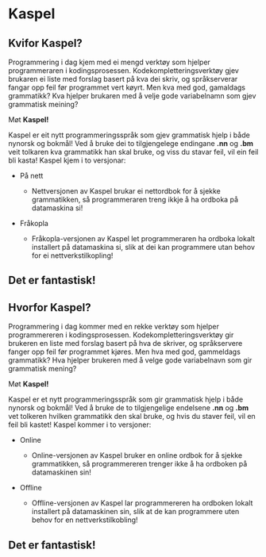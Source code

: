 # Kaspel

## Kvifor Kaspel?
Programmering i dag kjem med ei mengd verktøy som hjelper programmeraren i kodingsprosessen. Kodekompletteringsverktøy gjev brukaren ei liste med forslag basert på kva dei skriv, og språkserverar fangar opp feil før programmet vert køyrt. Men kva med god, gamaldags grammatikk? Kva hjelper brukaren med å velje gode variabelnamn som gjev grammatisk meining?

Møt **Kaspel!**

Kaspel er eit nytt programmeringsspråk som gjev grammatisk hjelp i både nynorsk og bokmål! Ved å bruke dei to tilgjengelege endingane **.nn** og **.bm** veit tolkaren kva grammatikk han skal bruke, og viss du stavar feil, vil ein feil bli kasta!
Kaspel kjem i to versjonar:

* På nett
    * Nettversjonen av Kaspel brukar ei nettordbok for å sjekke grammatikken, så programmeraren treng ikkje å ha ordboka på datamaskina si!


* Fråkopla
    * Fråkopla-versjonen av Kaspel let programmeraren ha ordboka lokalt installert på datamaskina si, slik at dei kan programmere utan behov for ei nettverkstilkopling!

## Det er fantastisk!

## Hvorfor Kaspel?
Programmering i dag kommer med en rekke verktøy som hjelper programmereren i kodingsprosessen. Kodekompletteringsverktøy gir brukeren en liste med forslag basert på hva de skriver, og språkservere fanger opp feil før programmet kjøres. Men hva med god, gammeldags grammatikk? Hva hjelper brukeren med å velge gode variabelnavn som gir grammatisk mening?

Møt **Kaspel!**

Kaspel er et nytt programmeringsspråk som gir grammatisk hjelp i både nynorsk og bokmål! Ved å bruke de to tilgjengelige endelsene **.nn** og **.bm** vet tolkeren hvilken grammatikk den skal bruke, og hvis du staver feil, vil en feil bli kastet!
Kaspel kommer i to versjoner:

* Online
    * Online-versjonen av Kaspel bruker en online ordbok for å sjekke grammatikken, så programmereren trenger ikke å ha ordboken på datamaskinen sin!


* Offline
    * Offline-versjonen av Kaspel lar programmereren ha ordboken lokalt installert på datamaskinen sin, slik at de kan programmere uten behov for en nettverkstilkobling!

## Det er fantastisk!

